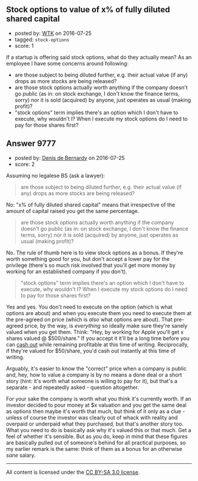 ## Stock options to value of x% of fully diluted shared capital

- posted by: [WTK](https://stackexchange.com/users/541053/wtk) on 2016-07-25
- tagged: `stock-options`
- score: 1

If a startup is offering said stock options, what do they actually mean? As an employee I have some concerns around following:

* are those subject to being diluted further, e.g. their actual value (if any) drops as more stocks are being released?
* are those stock options actually worth anything if the company doesn't go public (as in: on stock exchange, I don't know the finance terms, sorry) nor it is sold (acquired) by anyone, just operates as usual (making profit)?
* "stock options" term implies there's an option which I don't have to execute, why wouldn't I? When I execute my stock options do I need to pay for those shares first?


## Answer 9777

- posted by: [Denis de Bernardy](https://stackexchange.com/users/182468/denis-de-bernardy) on 2016-07-25
- score: 2

Assuming no legalese BS (ask a lawyer):

> are those subject to being diluted further, e.g. their actual value (if any) drops as more stocks are being released?

No: "x% of fully diluted shared capital" means that irrespective of the amount of capital raised you get the same percentage.

> are those stock options actually worth anything if the company doesn't go public (as in: on stock exchange, I don't know the finance terms, sorry) nor it is sold (acquired) by anyone, just operates as usual (making profit)?

No. The rule of thumb here is to view stock options as a bonus. If they're worth something good for you, but don't accept a lower pay for the privilege (there's so much risk involved that you'll get more money by working for an established company if you don't).

> "stock options" term implies there's an option which I don't have to execute, why wouldn't I? When I execute my stock options do I need to pay for those shares first?

Yes and yes. You don't need to execute on the option (which is what options are about) and when you execute them you need to execute them at the pre-agreed on price (which is _also_ what options are about). That pre-agreed price, by the way, is _everything_ so ideally make sure they're sanely valued when you get them. Think: "Hey, by working for Apple you'll get x shares valued @ $500/share." If you accept it it'll be a long time before you can [cash out](https://www.google.com/search?q=apple+share+price) while remaining profitable at this time of writing. Reciprocally, if they're valued for $50/share, you'd cash out instantly at this time of writing.

Arguably, it's easier to know the "correct" price when a company is public and, hey, how to value a company is by no means a done deal or a short story (hint: it's worth what someone is willing to pay for it), but that's a separate - and repeatedly asked - question altogether.

For your sake the company is worth what you think it's currently worth. If an investor decided to pour money at $x valuation and you get the same deal as options then maybe it's worth that much, but think of it only as a clue - unless of course the investor was clearly out of whack with reality and overpaid or underpaid what they purchased, but that's another story too. What you need to do is basically ask why it's valued this or that much. Get a feel of whether it's sensible. But as you do, keep in mind that these figures are basically pulled out of someone's behind for all practical purposes, so my earlier remark is the same: think of them as a bonus for an otherwise _sane_ salary.



---

All content is licensed under the [CC BY-SA 3.0 license](https://creativecommons.org/licenses/by-sa/3.0/).
